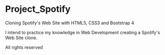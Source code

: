 # Project_Spotify
Cloning Spotify's Web Site with HTML5, CSS3 and Bootstrap 4

I intend to practice my knowledge in Web Development creating a Spotify's Web Site clone. 


All rights reserved

